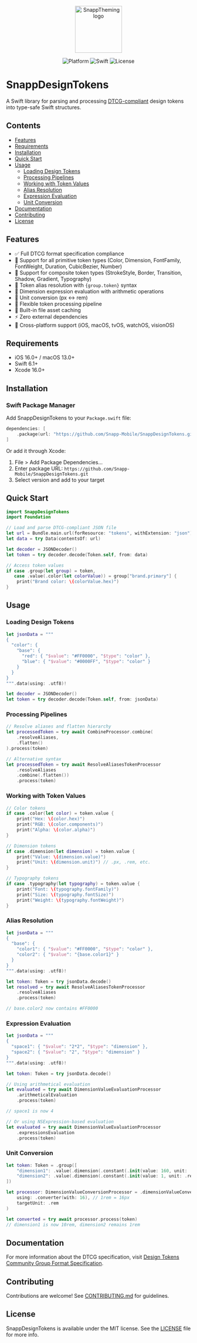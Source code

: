<p align="center">
  <img src="Sources/SnappDesignTokens/SnappDesignTokens.docc/Resources/logo.png" alt="SnappTheming logo" width="128"/>
</p>
<p align="center">
  <img src="https://img.shields.io/badge/Platform-iOS%2016%2B%20%7C%20macOS%2013%2B-blue.svg" alt="Platform">
  <img src="https://img.shields.io/badge/Swift-6.1-orange.svg" alt="Swift">
  <img src="https://img.shields.io/badge/License-MIT-green.svg" alt="License">
</p>

# SnappDesignTokens

A Swift library for parsing and processing [DTCG-compliant](https://www.designtokens.org/tr/third-editors-draft/format/) design tokens into type-safe Swift structures.

## Contents
- [Features](#features)
- [Requirements](#requirements)
- [Installation](#installation)
- [Quick Start](#quick-start)
- [Usage](#usage)
  - [Loading Design Tokens](#loading-design-tokens)
  - [Processing Pipelines](#processing-pipelines)
  - [Working with Token Values](#working-with-token-values)
  - [Alias Resolution](#alias-resolution)
  - [Expression Evaluation](#expression-evaluation)
  - [Unit Conversion](#unit-conversion)
- [Documentation](#documentation)
- [Contributing](#contributing)
- [License](#license)

## Features

- ✅ Full DTCG format specification compliance
- 🎨 Support for all primitive token types (Color, Dimension, FontFamily, FontWeight, Duration, CubicBezier, Number)
- 🧩 Support for composite token types (StrokeStyle, Border, Transition, Shadow, Gradient, Typography)
- 🔗 Token alias resolution with `{group.token}` syntax
- 🧮 Dimension expression evaluation with arithmetic operations
- 📐 Unit conversion (px ↔ rem)
- 🔄 Flexible token processing pipeline
- 💾 Built-in file asset caching
- ⚡️ Zero external dependencies
- 📱 Cross-platform support (iOS, macOS, tvOS, watchOS, visionOS)

## Requirements

- iOS 16.0+ / macOS 13.0+
- Swift 6.1+
- Xcode 16.0+

## Installation

### Swift Package Manager

Add SnappDesignTokens to your `Package.swift` file:

```swift
dependencies: [
    .package(url: "https://github.com/Snapp-Mobile/SnappDesignTokens.git", from: "1.0.0")
]
```

Or add it through Xcode:
1. File > Add Package Dependencies...
2. Enter package URL: `https://github.com/Snapp-Mobile/SnappDesignTokens.git`
3. Select version and add to your target

## Quick Start

```swift
import SnappDesignTokens
import Foundation

// Load and parse DTCG-compliant JSON file
let url = Bundle.main.url(forResource: "tokens", withExtension: "json")!
let data = try Data(contentsOf: url)

let decoder = JSONDecoder()
let token = try decoder.decode(Token.self, from: data)

// Access token values
if case .group(let group) = token,
   case .value(.color(let colorValue)) = group["brand.primary"] {
    print("Brand color: \(colorValue.hex)")
}
```

## Usage

### Loading Design Tokens

```swift
let jsonData = """
{
  "color": {
    "base": {
      "red": { "$value": "#FF0000", "$type": "color" },
      "blue": { "$value": "#0000FF", "$type": "color" }
    }
  }
}
""".data(using: .utf8)!

let decoder = JSONDecoder()
let token = try decoder.decode(Token.self, from: jsonData)
```

### Processing Pipelines

```swift
// Resolve aliases and flatten hierarchy
let processedToken = try await CombineProcessor.combine(
    .resolveAliases,
    .flatten()
).process(token)

// Alternative syntax
let processedToken = try await ResolveAliasesTokenProcessor
    .resolveAliases
    .combine(.flatten())
    .process(token)
```

### Working with Token Values

```swift
// Color tokens
if case .color(let color) = token.value {
    print("Hex: \(color.hex)")
    print("RGB: \(color.components)")
    print("Alpha: \(color.alpha)")
}

// Dimension tokens
if case .dimension(let dimension) = token.value {
    print("Value: \(dimension.value)")
    print("Unit: \(dimension.unit)") // .px, .rem, etc.
}

// Typography tokens
if case .typography(let typography) = token.value {
    print("Font: \(typography.fontFamily)")
    print("Size: \(typography.fontSize)")
    print("Weight: \(typography.fontWeight)")
}
```

### Alias Resolution

```swift
let jsonData = """
{
  "base": {
    "color1": { "$value": "#FF0000", "$type": "color" },
    "color2": { "$value": "{base.color1}" }
  }
}
""".data(using: .utf8)!

let token: Token = try jsonData.decode()
let resolved = try await ResolveAliasesTokenProcessor
    .resolveAliases
    .process(token)

// base.color2 now contains #FF0000
```

### Expression Evaluation

```swift
let jsonData = """
{
  "space1": { "$value": "2*2", "$type": "dimension" },
  "space2": { "$value": "2", "$type": "dimension" }
}
""".data(using: .utf8)!

let token: Token = try jsonData.decode()

// Using arithmetical evaluation
let evaluated = try await DimensionValueEvaluationProcessor
    .arithmeticalEvaluation
    .process(token)

// space1 is now 4

// Or using NSExpression-based evaluation
let evaluated = try await DimensionValueEvaluationProcessor
    .expressionsEvaluation
    .process(token)
```

### Unit Conversion

```swift
let token: Token = .group([
    "dimension1": .value(.dimension(.constant(.init(value: 160, unit: .px)))),
    "dimension2": .value(.dimension(.constant(.init(value: 1, unit: .rem))))
])

let processor: DimensionValueConversionProcessor = .dimensionValueConversion(
    using: .converter(with: 16), // 1rem = 16px
    targetUnit: .rem
)

let converted = try await processor.process(token)
// dimension1 is now 10rem, dimension2 remains 1rem
```

## Documentation

For more information about the DTCG specification, visit [Design Tokens Community Group Format Specification](https://www.designtokens.org/tr/third-editors-draft/format/).

## Contributing

Contributions are welcome! See [CONTRIBUTING.md](CONTRIBUTING.md) for guidelines.

## License

SnappDesignTokens is available under the MIT license. See the [LICENSE](LICENSE) file for more info.
